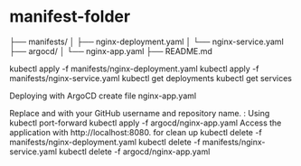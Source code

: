 # manifest-folder

├── manifests/
│   ├── nginx-deployment.yaml
│   └── nginx-service.yaml
├── argocd/
│   └── nginx-app.yaml
├── README.md


kubectl apply -f manifests/nginx-deployment.yaml
kubectl apply -f manifests/nginx-service.yaml
kubectl get deployments
kubectl get services

Deploying with ArgoCD
 create file nginx-app.yaml

Replace <your-username> and <your-repo> with your GitHub username and repository name.
: Using kubectl port-forward
kubectl apply -f argocd/nginx-app.yaml
Access the application with  http://localhost:8080.
for clean up
kubectl delete -f manifests/nginx-deployment.yaml
kubectl delete -f manifests/nginx-service.yaml
kubectl delete -f argocd/nginx-app.yaml


